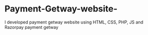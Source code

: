 # Payment-Getway-website-
I developed payment getway website using HTML, CSS, PHP, JS  and Razorpay payment getway

